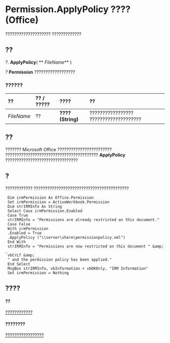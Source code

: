 
# Permission.ApplyPolicy ???? (Office)

???????????????????? ?????????????


## ??

 _?_. **ApplyPolicy**( ** _FileName_** )

 _?_ **Permission** ??????????????????


### ??????



|**??**|**?? / ?????**|**????**|**??**|
|:-----|:-----|:-----|:-----|
| _FileName_|??|**???? (String)**|????????????????? ????????????????????|

## ??

??????? Microsoft Office ???????????????????????? ????????????????????????????????????????? **ApplyPolicy** ????????????????????????????????


## ?

???????????? ??????????????????????????????????????????


```
 Dim irmPermission As Office.Permission 
 Set irmPermission = ActiveWorkbook.Permission 
 Dim strIRMInfo As String 
 Select Case irmPermission.Enabled 
 Case True 
 strIRMInfo = "Permissions are already restricted on this document." 
 Case False 
 With irmPermission 
 .Enabled = True 
 .ApplyPolicy ("\\server\share\permissionpolicy.xml") 
 End With 
 strIRMInfo = "Permissions are now restricted on this document " &amp; _ 
 vbCrLf &amp; _ 
 " and the permission policy has been applied." 
 End Select 
 MsgBox strIRMInfo, vbInformation + vbOKOnly, "IRM Information" 
 Set irmPermission = Nothing 

```


## ????


#### ??


[????????????](4bdf7058-d4ba-0bd4-c5cd-141d67245ced.md)
#### ????????


[?????????????????](http://msdn.microsoft.com/library/75614d24-cd47-ef9b-aba5-112206daa358%28Office.15%29.aspx)